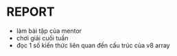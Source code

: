 # REPORT
- làm bài tập của mentor
- chơi giải cuối tuần
- đọc 1 số kiến thức liên quan đến cấu trúc của v8 array
